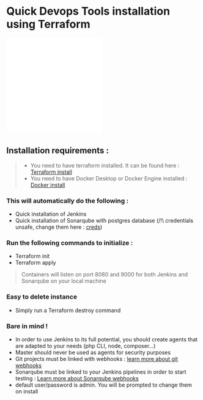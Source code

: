 # Quick Devops Tools installation using Terraform

<img src="./assets/svg/assets.svg" width="250" height="250">

## Installation requirements :

> - You need to have terraform installed. It can be found here : [Terraform install](https://developer.hashicorp.com/terraform/tutorials/docker-get-started/install-cli)
> - You need to have Docker Desktop or Docker Engine installed : [Docker install](https://docs.docker.com/engine/install/)

### This will automatically do the following :

- Quick installation of Jenkins
- Quick installation of Sonarqube with postgres database (/!\ credentials unsafe, change them here : [creds](./modules/variables.tf))

### Run the following commands to initialize :

- Terraform init
- Terraform apply

> Containers will listen on port 8080 and 9000 for both Jenkins and Sonarqube on your local machine

### Easy to delete instance

- Simply run a Terraform destroy command

### Bare in mind !

- In order to use Jenkins to its full potential, you should create agents that are adapted to your needs (php CLI, node, composer...)
- Master should never be used as agents for security purposes
- Git projects must be linked with webhooks : [learn more about git webhooks](https://docs.github.com/en/webhooks/about-webhooks)
- Sonarqube must be linked to your Jenkins pipelines in order to start testing : [Learn more about Sonarqube webhooks](https://docs.sonarsource.com/sonarqube/latest/project-administration/webhooks/)
- default user/password is admin. You will be prompted to change them on install